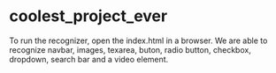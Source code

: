 # coolest_project_ever

To run the recognizer, open the index.html in a browser. We are able to recognize navbar, images, texarea, buton, radio button, checkbox, dropdown, search bar and a video element. 
